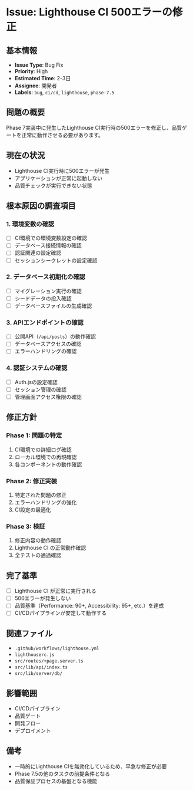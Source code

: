# Issue: Lighthouse CI 500エラーの修正

## 基本情報

- **Issue Type**: Bug Fix
- **Priority**: High
- **Estimated Time**: 2-3日
- **Assignee**: 開発者
- **Labels**: `bug`, `ci/cd`, `lighthouse`, `phase-7.5`

## 問題の概要

Phase 7実装中に発生したLighthouse CI実行時の500エラーを修正し、品質ゲートを正常に動作させる必要があります。

## 現在の状況

- Lighthouse CI実行時に500エラーが発生
- アプリケーションが正常に起動しない
- 品質チェックが実行できない状態

## 根本原因の調査項目

### 1. 環境変数の確認

- [ ] CI環境での環境変数設定の確認
- [ ] データベース接続情報の確認
- [ ] 認証関連の設定確認
- [ ] セッションシークレットの設定確認

### 2. データベース初期化の確認

- [ ] マイグレーション実行の確認
- [ ] シードデータの投入確認
- [ ] データベースファイルの生成確認

### 3. APIエンドポイントの確認

- [ ] 公開API（`/api/posts`）の動作確認
- [ ] データベースアクセスの確認
- [ ] エラーハンドリングの確認

### 4. 認証システムの確認

- [ ] Auth.jsの設定確認
- [ ] セッション管理の確認
- [ ] 管理画面アクセス権限の確認

## 修正方針

### Phase 1: 問題の特定

1. CI環境での詳細ログ確認
2. ローカル環境での再現確認
3. 各コンポーネントの動作確認

### Phase 2: 修正実装

1. 特定された問題の修正
2. エラーハンドリングの強化
3. CI設定の最適化

### Phase 3: 検証

1. 修正内容の動作確認
2. Lighthouse CI の正常動作確認
3. 全テストの通過確認

## 完了基準

- [ ] Lighthouse CI が正常に実行される
- [ ] 500エラーが発生しない
- [ ] 品質基準（Performance: 90+, Accessibility: 95+, etc.）を達成
- [ ] CI/CDパイプラインが安定して動作する

## 関連ファイル

- `.github/workflows/lighthouse.yml`
- `lighthouserc.js`
- `src/routes/+page.server.ts`
- `src/lib/api/index.ts`
- `src/lib/server/db/`

## 影響範囲

- CI/CDパイプライン
- 品質ゲート
- 開発フロー
- デプロイメント

## 備考

- 一時的にLighthouse CIを無効化しているため、早急な修正が必要
- Phase 7.5の他のタスクの前提条件となる
- 品質保証プロセスの基盤となる機能
